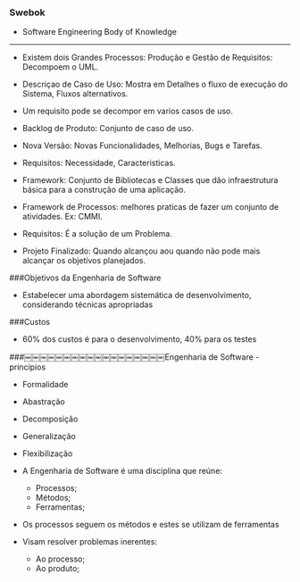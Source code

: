 ### Swebok

- Software Engineering Body of Knowledge

---

* Existem dois Grandes Processos: Produção e Gestão de Requisitos: Decompoem o UML.
* Descriçao de Caso de Uso: Mostra em Detalhes o fluxo de execução do Sistema, Fluxos alternativos.
* Um requisito pode se decompor em varios casos de uso.
* Backlog de Produto: Conjunto de caso de uso.
* Nova Versão: Novas Funcionalidades, Melhorias, Bugs e Tarefas.
* Requisitos: Necessidade, Caracteristicas.

* Framework: Conjunto de Bibliotecas e Classes que dão infraestrutura básica para a construção de uma aplicação.
* Framework de Processos: melhores praticas de fazer um conjunto de atividades. Ex: CMMI.
* Requisitos: É a solução de um Problema.
* Projeto Finalizado: Quando alcançou aou quando não pode mais alcançar os objetivos planejados.



###Objetivos da Engenharia de Software

* Estabelecer uma abordagem sistemática de desenvolvimento, considerando técnicas apropriadas


###Custos

* 60% dos custos é para o desenvolvimento, 40% para os testes

###￼￼￼￼￼￼￼￼￼￼￼￼￼￼￼￼￼￼Engenharia de Software - princípios

* Formalidade
* Abastração
* Decomposição
* Generalização
* Flexibilização

* A Engenharia de Software é uma disciplina que reúne:
	* Processos;
	* Métodos;
	* Ferramentas;
	
* Os processos seguem os métodos e estes se utilizam de ferramentas
* Visam resolver problemas inerentes:
	* Ao processo;
	* Ao produto;  